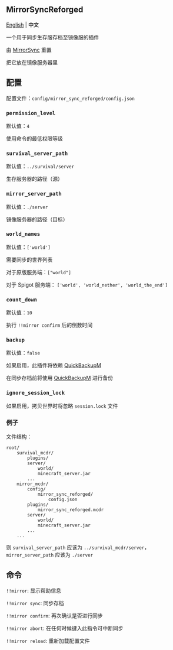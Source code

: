 MirrorSyncReforged
-----

[English](./README.md) | **中文**

一个用于同步生存服存档至镜像服的插件

由 [MirrorSync](https://github.com/Ivan-1F/MCDReforged-Plugins/tree/master/MirrorSync) 重置

把它放在镜像服务器里

## 配置

配置文件：`config/mirror_sync_reforged/config.json`

### `permission_level`

默认值：`4`

使用命令的最低权限等级

### `survival_server_path`

默认值：`../survival/server`

生存服务器的路径（源）

### `mirror_server_path`

默认值：`./server`

镜像服务器的路径（目标）

### `world_names`

默认值：`['world']`

需要同步的世界列表

对于原版服务端：`["world"]`

对于 Spigot 服务端： `['world', 'world_nether', 'world_the_end']`

### `count_down`

默认值：`10`

执行 `!!mirror confirm` 后的倒数时间

### `backup`

默认值：`false`

如果启用，此插件将依赖 [QuickBackupM](https://github.com/TISUnion/QuickBackupM)

在同步存档前将使用 [QuickBackupM](https://github.com/TISUnion/QuickBackupM) 进行备份

### `ignore_session_lock`

如果启用，拷贝世界时将忽略 `session.lock` 文件

### 例子

文件结构：

```
root/
    survival_mcdr/
        plugins/
        server/
            world/
            minecraft_server.jar
        ...
    mirror_mcdr/
        config/
            mirror_sync_reforged/
                config.json
        plugins/
            mirror_sync_reforged.mcdr
        server/
            world/
            minecraft_server.jar
        ...
    ...
```

则 `survival_server_path` 应该为 `../survival_mcdr/server`，`mirror_server_path` 应该为 `./server`

## 命令

`!!mirror`: 显示帮助信息

`!!mirror sync`: 同步存档

`!!mirror confirm`: 再次确认是否进行同步

`!!mirror abort`: 在任何时候键入此指令可中断同步

`!!mirror reload`: 重新加载配置文件

